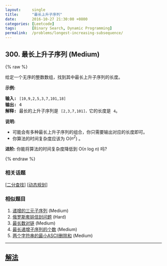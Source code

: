 ```yaml
---
layout:     single
title:      "最长上升子序列"
date:       2016-10-27 21:30:00 +0800
categories: [Leetcode]
tags:       [Binary Search, Dynamic Programming]
permalink:  /problems/longest-increasing-subsequence/
---
```


## 300. 最长上升子序列 (Medium)

{% raw %}

<p>给定一个无序的整数数组，找到其中最长上升子序列的长度。</p>

<p><strong>示例:</strong></p>

<pre><strong>输入:</strong> <code>[10,9,2,5,3,7,101,18]
</code><strong>输出: </strong>4 
<strong>解释: </strong>最长的上升子序列是&nbsp;<code>[2,3,7,101]，</code>它的长度是 <code>4</code>。</pre>

<p><strong>说明:</strong></p>

<ul>
	<li>可能会有多种最长上升子序列的组合，你只需要输出对应的长度即可。</li>
	<li>你算法的时间复杂度应该为&nbsp;O(<em>n<sup>2</sup></em>) 。</li>
</ul>

<p><strong>进阶:</strong> 你能将算法的时间复杂度降低到&nbsp;O(<em>n</em> log <em>n</em>) 吗?</p>

{% endraw %}

### 相关话题
  [[二分查找](https://github.com/openset/leetcode/tree/master/tag/binary-search/README.md)]
  [[动态规划](https://github.com/openset/leetcode/tree/master/tag/dynamic-programming/README.md)]

### 相似题目
  1. [递增的三元子序列](/problems/increasing-triplet-subsequence) (Medium)
  1. [俄罗斯套娃信封问题](/problems/russian-doll-envelopes) (Hard)
  1. [最长数对链](/problems/maximum-length-of-pair-chain) (Medium)
  1. [最长递增子序列的个数](/problems/number-of-longest-increasing-subsequence) (Medium)
  1. [两个字符串的最小ASCII删除和](/problems/minimum-ascii-delete-sum-for-two-strings) (Medium)

---

## [解法](https://github.com/openset/leetcode/tree/master/problems/longest-increasing-subsequence)
